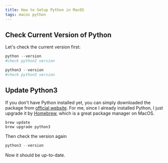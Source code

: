 ```yaml
---
title: How to Setup Python in MacOS
tags: macos python
---
```



## Check Current Version of Python

Let's check the current version first:

```python
python --version
#check python2 version

python3 --version
#check python3 version
```

## Update Python3

If you don't have Python installed yet, you can simply downloaded the package from [official website](https://www.python.org).
For me, since I already installed Python, I just upgrade it by [Homebrew](https://brew.sh), which is a great package manager on MacOS.

```shell
brew update
brew upgrade python3
```

Then check the version again
```python
python3 --version
```

Now it should be up-to-date.
